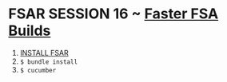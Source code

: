 # FSAR SESSION 16 ~ [Faster FSA Builds](https://fullstackautomationwithruby.com/Faster-FSA-Builds)

1. [INSTALL FSAR](https://fullstackautomationwithruby.com/install)
2. `$ bundle install`
3. `$ cucumber`
